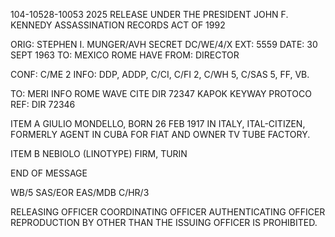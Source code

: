 104-10528-10053 2025 RELEASE UNDER THE PRESIDENT JOHN F. KENNEDY ASSASSINATION RECORDS ACT OF 1992

ORIG: STEPHEN I. MUNGER/AVH SECRET
DC/WE/4/X
EXT: 5559
DATE: 30 SEPT 1963
TO: MEXICO ROME HAVE
FROM: DIRECTOR

CONF: C/ME 2
INFO: DDP, ADDP, C/CI, C/FI 2, C/WH 5, C/SAS 5, FF, VB.

TO: MERI INFO ROME WAVE CITE DIR 72347
KAPOK KEYWAY PROTOCO
REF: DIR 72346

ITEM A GIULIO MONDELLO, BORN 26 FEB 1917
IN ITALY, ITAL-CITIZEN, FORMERLY
AGENT IN CUBA FOR FIAT AND OWNER TV
TUBE FACTORY.

ITEM B NEBIOLO (LINOTYPE) FIRM, TURIN

END OF MESSAGE

WB/5
SAS/EOR
EAS/MDB
C/HR/3

RELEASING OFFICER COORDINATING OFFICER AUTHENTICATING OFFICER
REPRODUCTION BY OTHER THAN THE ISSUING OFFICER IS PROHIBITED.
